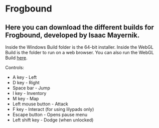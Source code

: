 # Frogbound

Here you can download the different builds for Frogbound, developed by Isaac Mayernik.
---
Inside the Windows Build folder is the 64-bit installer.
Inside the WebGL Build is the folder to run on a web browser.
You can also run the WebGL Build [here](https://play.unity.com/en/games/f78ac303-ffe3-4365-af64-51f3f8935678/frogbound-webgl-build).

Controls:
- A key - Left
- D key - Right
- Space bar - Jump
- I key - Inventory 
- M key - Map
- Left mouse button - Attack
- F key - Interact (for using lilypads only)
- Escape button - Opens pause menu
- Left shift key - Dodge (when unlocked) 
